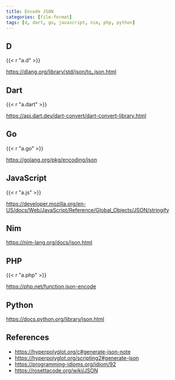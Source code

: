 ```yaml
---
title: Encode JSON
categories: [file-format]
tags: [d, dart, go, javascript, nim, php, python]
---
```


## D

{{< r "a.d" >}}

<https://dlang.org/library/std/json/to_json.html>

## Dart

{{< r "a.dart" >}}

<https://api.dart.dev/dart-convert/dart-convert-library.html>

## Go

{{< r "a.go" >}}

<https://golang.org/pkg/encoding/json>

## JavaScript

{{< r "a.js" >}}

<https://developer.mozilla.org/en-US/docs/Web/JavaScript/Reference/Global_Objects/JSON/stringify>

## Nim

<https://nim-lang.org/docs/json.html>

## PHP

{{< r "a.php" >}}

<https://php.net/function.json-encode>

## Python

<https://docs.python.org/library/json.html>

## References

- <https://hyperpolyglot.org/c#generate-json-note>
- <https://hyperpolyglot.org/scripting2#generate-json>
- <https://programming-idioms.org/idiom/92>
- <https://rosettacode.org/wiki/JSON>
